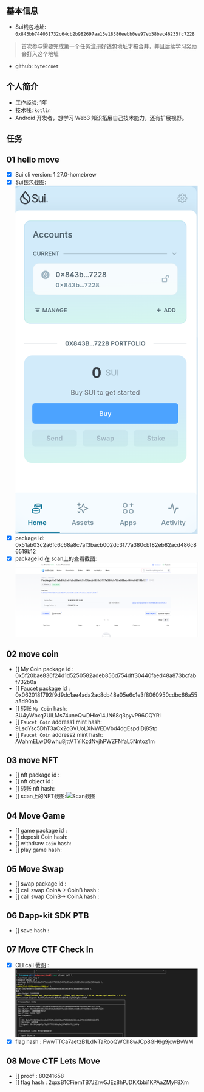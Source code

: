 ## 基本信息
- Sui钱包地址: `0x843bb744061732c64cb2b982697aa15e18386eebb0ee97eb58bec46235fc7228`
> 首次参与需要完成第一个任务注册好钱包地址才被合并，并且后续学习奖励会打入这个地址
- github: `byteccnet`

## 个人简介
- 工作经验: 1年
- 技术栈: `kotlin`
- Android 开发者，想学习 Web3 知识拓展自己技术能力，还有扩展视野。

## 任务

##   01 hello move  
- [x] Sui cli version: 1.27.0-homebrew
- [x] Sui钱包截图: ![Sui钱包截图](./images/task1wallet.png)
- [x] package id: 0x51ab03c2a6fc6c68a8c7af3bacb002dc3f77a380cbf82eb82acd486c86519b12
- [x] package id 在 scan上的查看截图:![Scan截图](./images/task1package.png)

##   02 move coin
- [] My Coin package id : 0x5f20bae836f24d1d5250582adeb856d754dff30440faed48a873bcfabf732b0a
- [] Faucet package id : 0x0620181792f9d9dc1ae4ada2ac8cb48e05e6c1e3f8060950cdbc66a55a5d90ab
- [] 转账 `My Coin` hash: 3U4yWbxq7UiLMs74uneQwDHke14JN68q3pyvP96CQYRi
- [] `Faucet Coin` address1 mint hash: 9LsdYsc5DhT3aCx2cGVUoLXNWEDVbd4dgEspdiDj8Stp
- [] `Faucet Coin` address2 mint hash: AVahmELwDGwhu8jttVTYiKzdNvjhPWZFNfaL5Nntoz1m


##   03 move NFT
- [] nft package id :
- [] nft object id : 
- [] 转账 nft  hash:
- [] scan上的NFT截图:![Scan截图](./images/你的图片地址)

##   04 Move Game
- [] game package id :
- [] deposit Coin hash:
- [] withdraw `Coin` hash:
- [] play game hash:

##   05 Move Swap
- [] swap package id :
- [] call swap CoinA-> CoinB  hash :
- [] call swap CoinB-> CoinA  hash :

##   06 Dapp-kit SDK PTB
- [] save hash :

##   07 Move CTF Check In
- [x] CLI call 截图 : ![截图](./images/task7.png)
- [x] flag hash : FwwTTCa7aetzB1LdNTaRooQWCh8wJCp8GH6g9jcwBvWM

##   08 Move CTF Lets Move
- [] proof : 80241658
- [] flag hash : 2qxsB1CFiemTB7JZrw5JEz8hPJDKXbbi1KPAaZMyF8Xm
